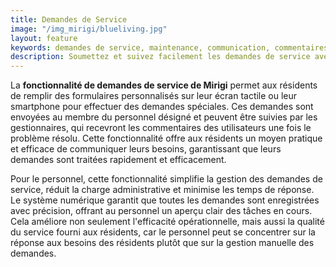 ```yaml
---
title: Demandes de Service
image: "/img_mirigi/blueliving.jpg"
layout: feature
keywords: demandes de service, maintenance, communication, commentaires, efficacité, satisfaction résident
description: Soumettez et suivez facilement les demandes de service avec Mirigi.
---
```


La **fonctionnalité de demandes de service de Mirigi** permet aux résidents de remplir des formulaires personnalisés sur leur écran tactile ou leur smartphone pour effectuer des demandes spéciales. Ces demandes sont envoyées au membre du personnel désigné et peuvent être suivies par les gestionnaires, qui recevront les commentaires des utilisateurs une fois le problème résolu. Cette fonctionnalité offre aux résidents un moyen pratique et efficace de communiquer leurs besoins, garantissant que leurs demandes sont traitées rapidement et efficacement.

Pour le personnel, cette fonctionnalité simplifie la gestion des demandes de service, réduit la charge administrative et minimise les temps de réponse. Le système numérique garantit que toutes les demandes sont enregistrées avec précision, offrant au personnel un aperçu clair des tâches en cours. Cela améliore non seulement l'efficacité opérationnelle, mais aussi la qualité du service fourni aux résidents, car le personnel peut se concentrer sur la réponse aux besoins des résidents plutôt que sur la gestion manuelle des demandes.
